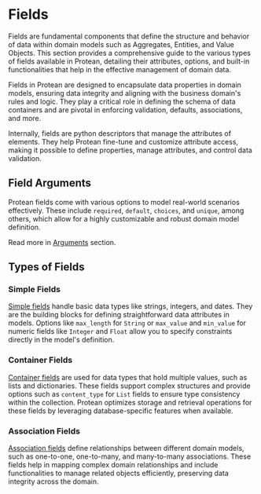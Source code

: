 # Fields

Fields are fundamental components that define the structure and behavior of
data within domain models such as Aggregates, Entities, and Value Objects.
This section provides a comprehensive guide to the various types of fields
available in Protean, detailing their attributes, options, and built-in
functionalities that help in the effective management of domain data.

Fields in Protean are designed to encapsulate data properties in domain models,
ensuring data integrity and aligning with the business domain's rules and logic.
They play a critical role in defining the schema of data containers and are
pivotal in enforcing validation, defaults, associations, and more.

Internally, fields are python descriptors that manage the attributes of
elements. They help Protean fine-tune and customize attribute access, making
it possible to define properties, manage attributes, and control data
validation.

## Field Arguments

Protean fields come with various options to model real-world scenarios effectively.
These include `required`, `default`, `choices`, and `unique`, among others, which allow for a highly customizable and robust
domain model definition.

Read more in [Arguments](./arguments.md) section.

## Types of Fields

### Simple Fields

[Simple fields](./simple-fields.md) handle basic data types like strings, integers, and dates.
They are the building blocks for defining straightforward data attributes in
models. Options like `max_length` for `String` or `max_value` and `min_value` for
numeric fields like `Integer` and `Float` allow you to specify constraints
directly in the model's definition.

### Container Fields

[Container fields](./container-fields.md) are used for data types that hold multiple values, such as
lists and dictionaries. These fields support complex structures and provide
options such as `content_type` for `List` fields to ensure type consistency
within the collection. Protean optimizes storage and retrieval operations for
these fields by leveraging database-specific features when available.

### Association Fields

[Association fields](./association-fields.md) define relationships between different domain models,
such as one-to-one, one-to-many, and many-to-many associations. These fields
help in mapping complex domain relationships and include functionalities to
manage related objects efficiently, preserving data integrity across the domain.
